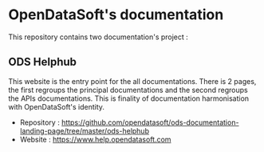 # OpenDataSoft's documentation

This repository contains two documentation's project :

## ODS Helphub

This website is the entry point for the all documentations. There is 2 pages, the first regroups the principal documentations and the second regroups the APIs documentations. This is finality of documentation harmonisation with OpenDataSoft's identity.
    
* Repository : https://github.com/opendatasoft/ods-documentation-landing-page/tree/master/ods-helphub
* Website : https://www.help.opendatasoft.com
